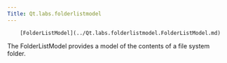 ```yaml
---
Title: Qt.labs.folderlistmodel
---
```

        [FolderListModel](../Qt.labs.folderlistmodel.FolderListModel.md)  
The FolderListModel provides a model of the contents of a file system folder.

